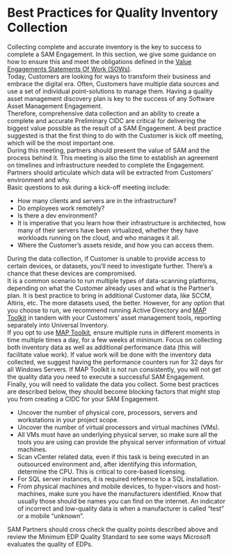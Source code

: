 # Best Practices for Quality Inventory Collection

Collecting complete and accurate inventory is the key to success to complete a SAM Engagement. In this section, we give some guidance on how to ensure this and meet the obligations defined in the [Value Engagements Statements Of Work (SOWs)](https://www.microsoft.com/en-us/sam/use-cases.aspx?CollectionId=9d33c0b2-7c54-4274-8b1c-d1dec3b8548d).  
Today, Customers are looking for ways to transform their business and embrace the digital era. Often, Customers have multiple data sources and use a set of individual point-solutions to manage them. Having a quality asset management discovery plan is key to the success of any Software Asset Management Engagement.  
Therefore, comprehensive data collection and an ability to create a complete and accurate Preliminary CIDC are critical for delivering the biggest value possible as the result of a SAM Engagement. A best practice suggested is that the first thing to do with the Customer is kick off meeting, which will be the most important one.  
During this meeting, partners should present the value of SAM and the process behind it. This meeting is also the time to establish an agreement on timelines and infrastructure needed to complete the Engagement. Partners should articulate which data will be extracted from Customers’ environment and why.  
Basic questions to ask during a kick-off meeting include:

- How many clients and servers are in the infrastructure?
- Do employees work remotely?
- Is there a dev environment?
- It is imperative that you learn how their infrastructure is architected, how many of their servers have been virtualized, whether they have workloads running on the cloud, and who manages it all.
- Where the Customer’s assets reside, and how you can access them.

During the data collection, if Customer is unable to provide access to certain devices, or datasets, you’ll need to investigate further. There’s a chance that these devices are compromised.  
It is a common scenario to run multiple types of data-scanning platforms, depending on what the Customer already uses and what is the Partner’s plan. It is best practice to bring in additional Customer data, like SCCM, Altiris, etc. The more datasets used, the better. However, for any option that you choose to run, we recommend running Active Directory and [MAP Toolkit](https://www.microsoft.com/en-us/download/details.aspx?id=7826) in tandem with your Customers’ asset management tools, reporting separately into Universal Inventory.  
If you opt to use [MAP Toolkit](https://www.microsoft.com/en-us/download/details.aspx?id=7826), ensure multiple runs in different moments in time multiple times a day, for a
few weeks at minimum. Focus on collecting both inventory data as well as additional performance data (this will facilitate value work). If value work will be done with the inventory data collected, we suggest having the performance counters run for 32 days for all Windows Servers. If MAP Toolkit is not run consistently, you will not get the quality data you need to execute a successful SAM Engagement.  
Finally, you will need to validate the data you collect. Some best practices are described below, they should become blocking factors that might stop you from creating a CIDC for your SAM Engagement.

- Uncover the number of physical core, processors, servers and workstations in your project scope.
- Uncover the number of virtual processors and virtual machines (VMs).
- All VMs must have an underlying physical server, so make sure all the tools you are using can provide the physical server information of virtual machines.
- Scan vCenter related data, even if this task is being executed in an outsourced environment and, after identifying this information, determine the CPU. This is critical to core-based licensing.
- For SQL server instances, it is required reference to a SQL installation.
- From physical machines and mobile devices, to hyper-visors and host-machines, make sure you have the manufacturers identified. Know that usually those should be names you can find on the internet. An indicator of incorrect and low-quality data is when a manufacturer is called “test” or a mobile “unknown”.

SAM Partners should cross check the quality points described above and review the Minimum EDP Quality Standard to see some ways Microsoft evaluates the quality of EDPs.
